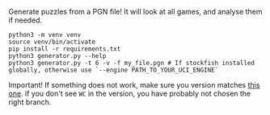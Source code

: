 Generate puzzles from a PGN file! It will look at all games, and analyse them if needed.

```
python3 -m venv venv
source venv/bin/activate
pip install -r requirements.txt
python3 generator.py --help
python3 generator.py -t 6 -v -f my_file.pgn # If stockfish installed globally, otherwise use `--engine PATH_TO_YOUR_UCI_ENGINE`
```

Important! If something does not work, make sure you version matches [this one](https://github.com/kraktus/lichess-puzzler/blob/730329a24e0a402f760b1392320bdaaada052ce2/generator/generator.py#L22). if you don't see `WC` in the version, you have probably not chosen the right branch.